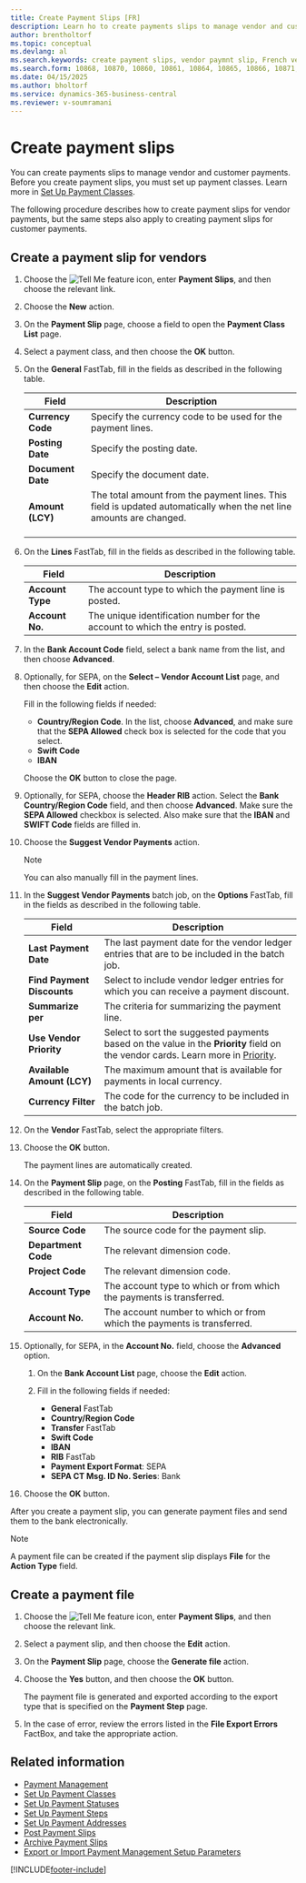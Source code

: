 ```yaml
---
title: Create Payment Slips [FR]
description: Learn ho to create payments slips to manage vendor and customer payments in the French version of Business Central.
author: brentholtorf
ms.topic: conceptual
ms.devlang: al
ms.search.keywords: create payment slips, vendor paymnt slip, French version
ms.search.form: 10868, 10870, 10860, 10861, 10864, 10865, 10866, 10871, 10872, 10873, 10874, 10877, 10878, 10879, 10869, 10867, 10882, 10880
ms.date: 04/15/2025
ms.author: bholtorf
ms.service: dynamics-365-business-central
ms.reviewer: v-soumramani
---
```


# Create payment slips

You can create payments slips to manage vendor and customer payments. Before you create payment slips, you must set up payment classes. Learn more in [Set Up Payment Classes](how-to-set-up-payment-classes.md).  

The following procedure describes how to create payment slips for vendor payments, but the same steps also apply to creating payment slips for customer payments.  

## Create a payment slip for vendors  

1. Choose the ![Tell Me feature](../../media/ui-search/search_small.png "Tell me what you want to do") icon, enter **Payment Slips**, and then choose the relevant link.  
1. Choose the **New** action.  
1. On the **Payment Slip** page, choose a field to open the **Payment Class List** page.  
1. Select a payment class, and then choose the **OK** button.  
1. On the **General** FastTab, fill in the fields as described in the following table.  

    |Field|Description|  
    |---------------------------------|---------------------------------------|  
    |**Currency Code**|Specify the currency code to be used for the payment lines.|  
    |**Posting Date**|Specify the posting date.|  
    |**Document Date**|Specify the document date.|  
    |**Amount (LCY)**|The total amount from the payment lines. This field is updated automatically when the net line amounts are changed.<br><br/>|  

1. On the **Lines** FastTab, fill in the fields as described in the following table.  

    |Field|Description|  
    |---------------------------------|---------------------------------------|  
    |**Account Type**|The account type to which the payment line is posted.|  
    |**Account No.**|The unique identification number for the account to which the entry is posted.|  

1. In the **Bank Account Code** field, select a bank name from the list, and then choose **Advanced**.  
1. Optionally, for SEPA, on the **Select – Vendor Account List** page, and then choose the **Edit** action.  

   Fill in the following fields if needed:  

    - **Country/Region Code**. In the list, choose **Advanced**, and make sure that the **SEPA Allowed** check box is selected for the code that you select.  
    - **Swift Code**  
    - **IBAN**  

    Choose the **OK** button to close the page.  

1. Optionally, for SEPA, choose the **Header RIB** action. Select the **Bank Country/Region Code** field, and then choose **Advanced**. Make sure the **SEPA Allowed** checkbox is selected. Also make sure that the **IBAN** and **SWIFT Code** fields are filled in.  

1. Choose the **Suggest Vendor Payments** action.  

    > [!NOTE]  
    > You can also manually fill in the payment lines.  

1. In the **Suggest Vendor Payments** batch job, on the **Options** FastTab, fill in the fields as described in the following table.  

    |Field|Description|  
    |---------------------------------|---------------------------------------|  
    |**Last Payment Date**|The last payment date for the vendor ledger entries that are to be included in the batch job.|  
    |**Find Payment Discounts**|Select to include vendor ledger entries for which you can receive a payment discount.|  
    |**Summarize per**|The criteria for summarizing the payment line.|  
    |**Use Vendor Priority**|Select to sort the suggested payments based on the value in the **Priority** field on the vendor cards. Learn more in [Priority](../../purchasing-how-prioritize-vendors.md).|  
    |**Available Amount (LCY)**|The maximum amount that is available for payments in local currency.|  
    |**Currency Filter**|The code for the currency to be included in the batch job.|  

1. On the **Vendor** FastTab, select the appropriate filters.  
1. Choose the **OK** button.  

   The payment lines are automatically created.  

1. On the **Payment Slip** page, on the **Posting** FastTab, fill in the fields as described in the following table.  

    |Field|Description|  
    |---------------------------------|---------------------------------------|  
    |**Source Code**|The source code for the payment slip.|  
    |**Department Code**|The relevant dimension code.|  
    |**Project Code**|The relevant dimension code.|  
    |**Account Type**|The account type to which or from which the payments is transferred.|  
    |**Account No.**|The account number to which or from which the payments is transferred.|  

1. Optionally, for SEPA, in the **Account No.** field, choose the **Advanced** option.  

    1. On the **Bank Account List** page, choose the **Edit** action.  
    1. Fill in the following fields if needed:  

        - **General** FastTab  
        - **Country/Region Code**  
        - **Transfer**  FastTab  
        - **Swift Code**  
        - **IBAN**  
        - **RIB** FastTab  
        - **Payment Export Format**: SEPA  
        - **SEPA CT Msg. ID No. Series**: Bank  

1. Choose the **OK** button.  

After you create a payment slip, you can generate payment files and send them to the bank electronically.  

> [!NOTE]  
> A payment file can be created if the payment slip displays **File** for the **Action Type** field.

## Create a payment file  

1. Choose the ![Tell Me feature](../../media/ui-search/search_small.png "Tell me what you want to do") icon, enter **Payment Slips**, and then choose the relevant link.  
1. Select a payment slip, and then choose the **Edit** action.  
1. On the **Payment Slip** page, choose the **Generate file** action.  
1. Choose the **Yes** button, and then choose the **OK** button.  

   The payment file is generated and exported according to the export type that is specified on the **Payment Step** page.  

1. In the case of error, review the errors listed in the **File Export Errors** FactBox, and take the appropriate action.  

## Related information

- [Payment Management](payment-management.md)   
- [Set Up Payment Classes](how-to-set-up-payment-classes.md)   
- [Set Up Payment Statuses](/dynamics365/business-central/LocalFunctionality/France/how-to-set-up-payment-classes)   
- [Set Up Payment Steps](/dynamics365/business-central/LocalFunctionality/France/how-to-set-up-payment-classes)   
- [Set Up Payment Addresses](how-to-set-up-payment-addresses.md)   
- [Post Payment Slips](how-to-post-payment-slips.md)   
- [Archive Payment Slips](how-to-archive-payment-slips.md)   
- [Export or Import Payment Management Setup Parameters](how-to-export-or-import-payment-management-setup-parameters.md)

[!INCLUDE[footer-include](../../includes/footer-banner.md)]
